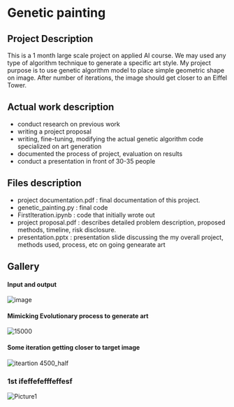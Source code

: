 
# Genetic painting 
## Project Description 
This is a 1 month large scale project on applied AI course. We may used any type of algorithm technique to generate a specific art style. 
My project purpose is to use genetic algorithm model to place simple geometric shape on image. After number of iterations, the image should get closer to an Eiffel Tower. 

## Actual work description 
- conduct research on previous work
- writing a project proposal 
- writing, fine-tuning, modifying the actual genetic algorithm code specialized on art generation 
- documented the process of project, evaluation on results 
- conduct a presentation in front of 30-35 people 

## Files description  
- project documentation.pdf : final documentation of this project. 
- genetic_painting.py :  final code 
- FirstIteration.ipynb : code that initially wrote out 
- project proposal.pdf : describes detailed problem description, proposed methods, timeline, risk disclosure. 
- presentation.pptx : presentation slide discussing the my overall project, methods used, process, etc on going genearate art

## Gallery 
#### Input and output 
![image](https://user-images.githubusercontent.com/107101940/235031586-e9fecd4c-5190-4f32-9dbe-33f001326122.png)

#### Mimicking Evolutionary process to generate art
![15000](https://user-images.githubusercontent.com/107101940/235032001-af7b5dbd-56f3-4d0f-96e2-9c8522a266e3.PNG)

#### Some iteration getting closer to target image 
![iteartion 4500_half](https://user-images.githubusercontent.com/107101940/235032179-f25c2a77-fda5-4b38-af0c-e30b13ef1eeb.PNG)

### 1st ifeffefefffeffesf
![Picture1](https://user-images.githubusercontent.com/107101940/235032622-1bb276d4-329f-401c-8cd5-530cfad216d5.png)
